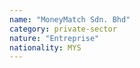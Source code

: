 ```yaml
---
name: "MoneyMatch Sdn. Bhd"
category: private-sector
nature: "Entreprise"
nationality: MYS
---
```

    